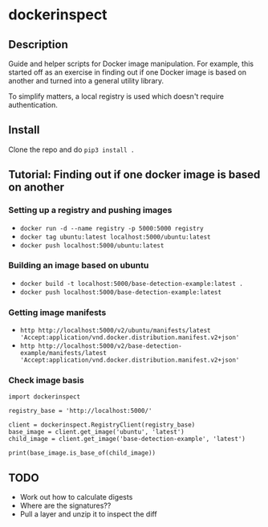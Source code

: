 # dockerinspect

## Description

Guide and helper scripts for Docker image manipulation. For example, this
started off as an exercise in finding out if one Docker image is based on
another and turned into a general utility library.

To simplify matters, a local registry is used which doesn't require
authentication.

## Install

Clone the repo and do `pip3 install .`

## Tutorial: Finding out if one docker image is based on another

### Setting up a registry and pushing images

- `docker run -d --name registry -p 5000:5000 registry`
- `docker tag ubuntu:latest localhost:5000/ubuntu:latest`
- `docker push localhost:5000/ubuntu:latest`

### Building an image based on ubuntu

- `docker build -t localhost:5000/base-detection-example:latest .`
- `docker push localhost:5000/base-detection-example:latest`

### Getting image manifests

- `http http://localhost:5000/v2/ubuntu/manifests/latest 'Accept:application/vnd.docker.distribution.manifest.v2+json'`
- `http http://localhost:5000/v2/base-detection-example/manifests/latest 'Accept:application/vnd.docker.distribution.manifest.v2+json'`

### Check image basis

```
import dockerinspect

registry_base = 'http://localhost:5000/'

client = dockerinspect.RegistryClient(registry_base)
base_image = client.get_image('ubuntu', 'latest')
child_image = client.get_image('base-detection-example', 'latest')

print(base_image.is_base_of(child_image))
```

## TODO

- Work out how to calculate digests
- Where are the signatures??
- Pull a layer and unzip it to inspect the diff
